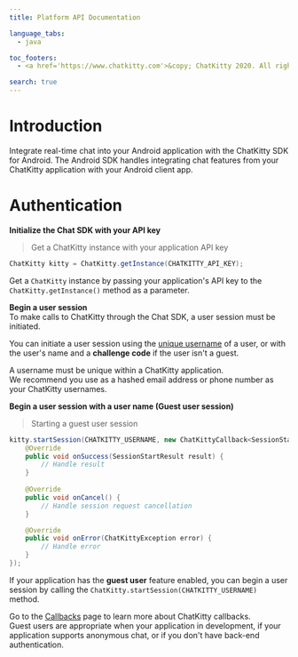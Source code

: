 ```yaml
---
title: Platform API Documentation

language_tabs:
  - java

toc_footers:
  - <a href='https://www.chatkitty.com'>&copy; ChatKitty 2020. All rights reserved</a>

search: true
---
```

# Introduction
Integrate real-time chat into your Android application with the ChatKitty SDK for Android. The Android SDK handles 
integrating chat features from your ChatKitty application with your Android client app.   

# Authentication

**Initialize the Chat SDK with your API key**  
> Get a ChatKitty instance with your application API key

```java
ChatKitty kitty = ChatKitty.getInstance(CHATKITTY_API_KEY);
```

Get a `ChatKitty` instance by passing your application's API key to the `ChatKitty.getInstance()` method as a parameter.

**Begin a user session**  
To make calls to ChatKitty through the Chat SDK, a user session must be initiated.

You can initiate a user session using the [unique username](/platform#properties-6) of a user, or 
with the user's name and a **challenge code** if the user isn't a guest.

<aside class="notice">
 A username must be unique within a ChatKitty application.<br/>
 We recommend you use as a hashed email address or phone number as your ChatKitty usernames.
</aside>

**Begin a user session with a user name (Guest user session)**  
> Starting a guest user session

```java
kitty.startSession(CHATKITTY_USERNAME, new ChatKittyCallback<SessionStartResult>() {
    @Override
    public void onSuccess(SessionStartResult result) {
        // Handle result
    }
    
    @Override
    public void onCancel() {
        // Handle session request cancellation
    }

    @Override
    public void onError(ChatKittyException error) {
        // Handle error
    }
});
```

If your application has the **guest user** feature enabled, you can begin a user session by calling the 
`ChatKitty.startSession(CHATKITTY_USERNAME)` method.

<aside class="success">
  Go to the <a href="#callbacks">Callbacks</a> page to learn more about ChatKitty callbacks.
</aside>

<aside class="notice">
 Guest users are appropriate when your application in development, if your application supports anonymous chat, or if you don't have back-end authentication.
</aside>
